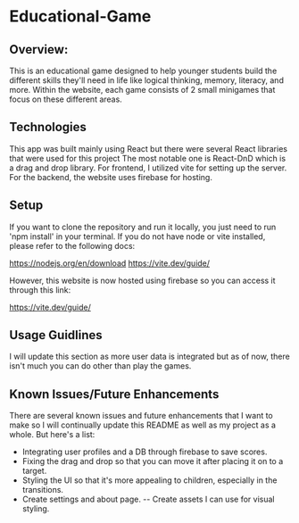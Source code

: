 # Educational-Game

## Overview:

This is an educational game designed to help younger students build the different skills they'll need in life like logical thinking, memory, literacy, and more. Within the website, each game consists of 2 small minigames that focus on these different areas.

## Technologies

This app was built mainly using React but there were several React libraries that were used for this project The most notable one is React-DnD which is a drag and drop library. For frontend, I utilized vite for setting up the server. For the backend, the website uses firebase for hosting.

## Setup

If you want to clone the repository and run it locally,  you just need to run 'npm install' in your terminal. If you do not have node or vite installed, please refer to the following docs:

https://nodejs.org/en/download
https://vite.dev/guide/

However, this website is now hosted using firebase so you can access it through this link:

https://vite.dev/guide/

## Usage Guidlines

I will update this section as more user data is integrated but as of now, there isn't much you can do other than play the games.

## Known Issues/Future Enhancements

There are several known issues and future enhancements that I want to make so I will continually update this README as well as my project as a whole. But here's a list:

- Integrating user profiles and a DB through firebase to save scores.
- Fixing the drag and drop so that you can move it after placing it on to a target.
- Styling the UI so that it's more appealing to children, especially in the transitions.
- Create settings and about page.
-- Create assets I can use for visual styling.
